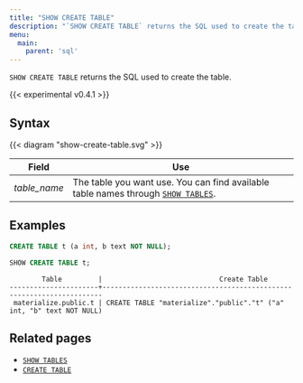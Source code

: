 ```yaml
---
title: "SHOW CREATE TABLE"
description: "`SHOW CREATE TABLE` returns the SQL used to create the table."
menu:
  main:
    parent: 'sql'
---
```


`SHOW CREATE TABLE` returns the SQL used to create the table.

{{< experimental v0.4.1 >}}

## Syntax

{{< diagram "show-create-table.svg" >}}

Field | Use
------|-----
_table&lowbar;name_ | The table you want use. You can find available table names through [`SHOW TABLES`](../show-tables).

## Examples

```sql
CREATE TABLE t (a int, b text NOT NULL);
```

```sql
SHOW CREATE TABLE t;
```
```nofmt
        Table         |                             Create Table
----------------------+----------------------------------------------------------------------
 materialize.public.t | CREATE TABLE "materialize"."public"."t" ("a" int, "b" text NOT NULL)
```

## Related pages

- [`SHOW TABLES`](../show-tables)
- [`CREATE TABLE`](../create-table)
